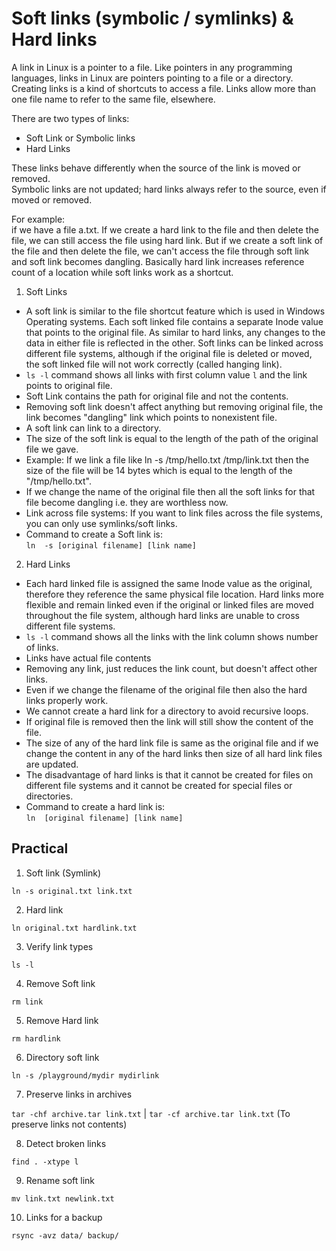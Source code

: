 # Soft links (symbolic / symlinks) & Hard links

A link in Linux is a pointer to a file. Like pointers in any programming languages, links in Linux are pointers pointing to a file or a directory. Creating links is a kind of shortcuts to access a file. Links allow more than one file name to refer to the same file, elsewhere.

There are two types of links:

- Soft Link or Symbolic links
- Hard Links

These links behave differently when the source of the link is moved or removed.  
Symbolic links are not updated; hard links always refer to the source, even if moved or removed.

For example:  
if we have a file a.txt. If we create a hard link to the file and then delete the file, we can still access the file using hard link. But if we create a soft link of the file and then delete the file, we can't access the file through soft link and soft link becomes dangling. Basically hard link increases reference count of a location while soft links work as a shortcut.

1. Soft Links

- A soft link is similar to the file shortcut feature which is used in Windows Operating systems. Each soft linked file contains a separate Inode value that points to the original file. As similar to hard links, any changes to the data in either file is reflected in the other. Soft links can be linked across different file systems, although if the original file is deleted or moved, the soft linked file will not work correctly (called hanging link).
- `ls -l` command shows all links with first column value `l` and the link points to original file.
- Soft Link contains the path for original file and not the contents.
- Removing soft link doesn't affect anything but removing original file, the link becomes "dangling" link which points to nonexistent file.
- A soft link can link to a directory.
- The size of the soft link is equal to the length of the path of the original file we gave.
- Example: If we link a file like ln -s /tmp/hello.txt /tmp/link.txt then the size of the file will be 14 bytes which is equal to the length of the "/tmp/hello.txt".
- If we change the name of the original file then all the soft links for that file become dangling i.e. they are worthless now.
- Link across file systems: If you want to link files across the file systems, you can only use symlinks/soft links.
- Command to create a Soft link is:  
  `ln  -s [original filename] [link name]`

2. Hard Links

- Each hard linked file is assigned the same Inode value as the original, therefore they reference the same physical file location. Hard links more flexible and remain linked even if the original or linked files are moved throughout the file system, although hard links are unable to cross different file systems.
- `ls -l` command shows all the links with the link column shows number of links.
- Links have actual file contents
- Removing any link, just reduces the link count, but doesn't affect other links.
- Even if we change the filename of the original file then also the hard links properly work.
- We cannot create a hard link for a directory to avoid recursive loops.
- If original file is removed then the link will still show the content of the file.
- The size of any of the hard link file is same as the original file and if we change the content in any of the hard links then size of all hard link files are updated.
- The disadvantage of hard links is that it cannot be created for files on different file systems and it cannot be created for special files or directories.
- Command to create a hard link is:  
  `ln  [original filename] [link name]`

## Practical

1. Soft link (Symlink)

`ln -s original.txt link.txt`

2. Hard link

`ln original.txt hardlink.txt`

3. Verify link types

`ls -l`

4. Remove Soft link

`rm link`

5. Remove Hard link

`rm hardlink`

6. Directory soft link

`ln -s /playground/mydir mydirlink`

7. Preserve links in archives

`tar -chf archive.tar link.txt` | `tar -cf archive.tar link.txt` (To preserve links not contents)

8. Detect broken links

`find . -xtype l`

9. Rename soft link

`mv link.txt newlink.txt`

10. Links for a backup

`rsync -avz data/ backup/`
